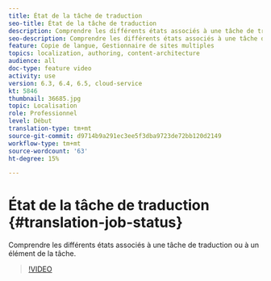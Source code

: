 ```yaml
---
title: État de la tâche de traduction
seo-title: État de la tâche de traduction
description: Comprendre les différents états associés à une tâche de traduction ou à un élément de la tâche.
seo-description: Comprendre les différents états associés à une tâche de traduction ou à un élément de la tâche.
feature: Copie de langue, Gestionnaire de sites multiples
topics: localization, authoring, content-architecture
audience: all
doc-type: feature video
activity: use
version: 6.3, 6.4, 6.5, cloud-service
kt: 5846
thumbnail: 36685.jpg
topic: Localisation
role: Professionnel
level: Début
translation-type: tm+mt
source-git-commit: d9714b9a291ec3ee5f3dba9723de72bb120d2149
workflow-type: tm+mt
source-wordcount: '63'
ht-degree: 15%

---
```



# État de la tâche de traduction {#translation-job-status}

Comprendre les différents états associés à une tâche de traduction ou à un élément de la tâche.

>[!VIDEO](https://video.tv.adobe.com/v/36685?quality=12&learn=on)
